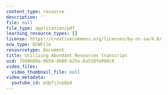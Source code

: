 ```yaml
---
content_type: resource
description: ''
file: null
file_type: application/pdf
learning_resource_types: []
license: https://creativecommons.org/licenses/by-nc-sa/4.0/
ocw_type: OCWFile
resourcetype: Document
title: Utilizing Abundant Resources transcript
uid: 7b09b08a-9b59-4b08-b25e-6a510fe994c9
video_files:
  video_thumbnail_file: null
video_metadata:
  youtube_id: pUp7jJcp8p4
---
```

